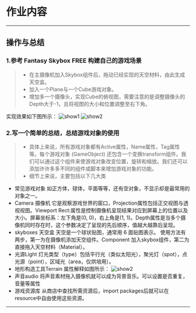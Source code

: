 # 作业内容

------
## 操作与总结
### 1.参考 Fantasy Skybox FREE 构建自己的游戏场景
>* 在主摄像机加入Skybox组件后，拖动已经实现的天空材料，由此生成天空盒。
>* 加入一个Plane与一个Cube游戏对象。
>* 增加多一个摄像头，实现Cube的俯视图，需要注意的是调整摄像头的Depth大于-1，且将视图的大小和位置调整至右下角。

实现效果如下图所示：
![show1](https://www.zybuluo.com/static/img/logo.png)
![show2](https://www.zybuluo.com/static/img/logo.png)

### 2.写一个简单的总结，总结游戏对象的使用
>* 具体上来说，所有游戏对象都有Active属性，Name属性，Tag属性等。每个游戏对象 (GameObject) 还包含一个变换transform组件。我们可以通过这个组件来使游戏对象改变位置，旋转和缩放。我们还可以添加许许多多不同的组件或脚本来增加游戏对象的功能。
>* 细节上来说，主要包括以下几大类
 + 常见游戏对象
如正方体，球体，平面等等，还有空对象，不显示却是最常用的对象之一。
 + Camera 摄像机
它是观察游戏世界的窗口，Projection属性包括正交视图与透视视图。Viewport Rect:属性是控制摄像机呈现结果对应到屏幕上的位置以及大小。屏幕坐标系：左下角是(0, 0)，右上角是(1, 1)。Depth属性是当多个摄像机同时存在时，这个参数决定了呈现的先后顺序，值越大越靠后呈现。
 + skyboxes 天空盒
天空是一个球状贴图，通常用 6 面贴图表示。
使用方法有两步，第一为在摄像机添加天空组件。Component 加入skybox组件，第二为直接拖入天空材料（Material）。
 + 光源Light
灯光类型（type）包括平行光（类似太阳光），聚光灯（spot），点光源（point），区域光（area，仅烘培用）。
 + 地形构造工具Terrain
属性解释如图所示：
![show2](https://www.zybuluo.com/static/img/logo.png)
 + 声音audio
将声音素材拖入摄像机就可以成为背景音乐。可以设置是否重复，音量等属性
 + 游戏资源库
从商店中查找所需资源后，import packages后就可以在resource中自由使用这些资源。

---